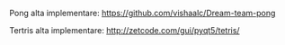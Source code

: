 
 Pong alta implementare: https://github.com/vishaalc/Dream-team-pong

Tertris alta implementare: http://zetcode.com/gui/pyqt5/tetris/
